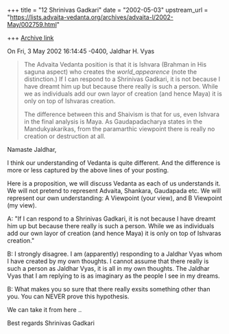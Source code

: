 +++
title = "12 Shrinivas Gadkari"
date = "2002-05-03"
upstream_url = "https://lists.advaita-vedanta.org/archives/advaita-l/2002-May/002759.html"

+++
[Archive link](https://lists.advaita-vedanta.org/archives/advaita-l/2002-May/002759.html)

On Fri, 3 May 2002 16:14:45 -0400, Jaldhar H. Vyas <jaldhar at BRAINCELLS.COM>
>The Advaita Vedanta position is that it is Ishvara (Brahman in His saguna
>aspect)  who creates the _world_appearence_ (note the distinction.)  If I
>can respond to a Shrinivas Gadkari, it is not because I have dreamt him up
>but because there really is such a person.  While we as individuals add
>our own layor of creation (and hence Maya) it is only on top of Ishvaras
>creation.
>
>The difference between this and Shaivism is that for us, even Ishvara in
>the final analysis is Maya.  As Gaudapadacharya states in the
>Mandukyakarikas, from the paramarthic viewpoint there is really no
>creation or destruction at all.
>

Namaste Jaldhar,

I think our understanding of Vedanta is quite different. And the
difference is more or less captured by the above lines of your
posting.

Here is a proposition, we will discuss Vedanta as each of us understands
it. We will not pretend to represent Advaita, Shankara, Gaudapada etc.
We will represent our own understanding: A Viewpoint (your view),
and B Viewpoint (my view).

A: "If I can respond to a Shrinivas Gadkari, it is not because I have
dreamt him up but because there really is such a person.  While we as
individuals add our own layor of creation (and hence Maya) it is only on
top of Ishvaras creation."

B: I strongly disagree. I am (apparently) responding to a Jaldhar Vyas whom
I have created by my own thoughts. I cannot assume that there really is
such a person as Jaldhar Vyas, it is all in my own thoughts. The Jaldhar
Vyas that I am replying to is as imaginary as the people I see in my dreams.

B: What makes you so sure that there really exsits something other than
you. You can NEVER prove this hypothesis.

We can take it from here ..

Best regards
Shrinivas Gadkari

